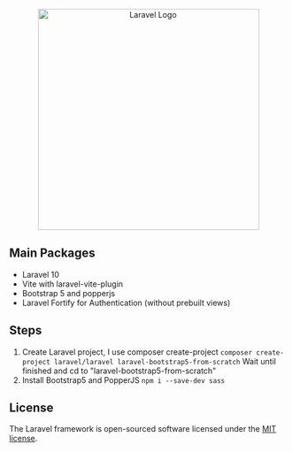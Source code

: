 <p align="center"><a href="https://laravel.com" target="_blank"><img src="https://raw.githubusercontent.com/laravel/art/master/logo-lockup/5%20SVG/2%20CMYK/1%20Full%20Color/laravel-logolockup-cmyk-red.svg" width="400" alt="Laravel Logo"></a></p>

## Main Packages
- Laravel 10
- Vite with laravel-vite-plugin
- Bootstrap 5 and popperjs
- Laravel Fortify for Authentication (without prebuilt views)
## Steps
1. Create Laravel project, I use composer create-project
``
composer create-project laravel/laravel laravel-bootstrap5-from-scratch
``
Wait until finished and cd to "laravel-bootstrap5-from-scratch"
2. Install Bootstrap5 and PopperJS
``
npm i --save-dev sass
``

## License

The Laravel framework is open-sourced software licensed under the [MIT license](https://opensource.org/licenses/MIT).
